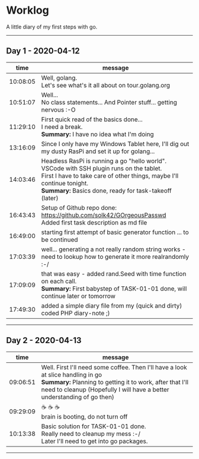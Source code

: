 # Worklog  
A little diary of my first steps with go.  

---  
## Day 1 - 2020-04-12
| time | message |
|-|-|
| 10:08:05 | Well, golang.<br>Let's see what's it all about on tour.golang.org | 
| 10:51:07 | Well...<br>No class statements... And Pointer stuff... getting nervous :-O | 
| 11:29:10 | First quick read of the basics done... <br>I need a break.<br>**Summary:** I have no idea what I'm doing | 
| 13:16:09 | Since I only have my Windows Tablet here, I'll dig out my dusty RasPi and set it up for golang... | 
| 14:03:46 | Headless RasPi is running a go "hello world".<br>VSCode with SSH plugin runs on the tablet.<br>First I have to take care of other things, maybe I'll continue tonight.<br>**Summary:** Basics done, ready for task-takeoff (later) | 
| 16:43:43 | Setup of Github repo done: https://github.com/solk42/GOrgeousPasswd<br>Added first task description as md file | 
| 16:49:00 | starting first attempt of basic generator function ... to be continued | 
| 17:03:39 | well... generating a not really random string works - need to lookup how to generate it more realrandomly :-/ | 
| 17:09:09 | that was easy - added rand.Seed with time function on each call.<br>**Summary:** First babystep of TASK-01-01 done, will continue later or tomorrow | 
| 17:49:30 | added a simple diary file from my (quick and dirty) coded PHP diary-note ;) | 

---  
 
## Day 2 - 2020-04-13
| time | message |
|-|-|
| 09:06:51 | Well. First I'll need some coffee. Then I'll have a look at slice handling in go<br>**Summary:** Planning to getting it to work, after that I'll need to cleanup (Hopefully I will have a better understanding of go then) | 
| 09:29:09 | :coffee: :coffee: :coffee:<br>brain is booting, do not turn off | 
| 10:13:38 | Basic solution for TASK-01-01 done.<br>Really need to cleanup my mess :-/<br>Later I'll need to get into go packages. | 

---  
 
